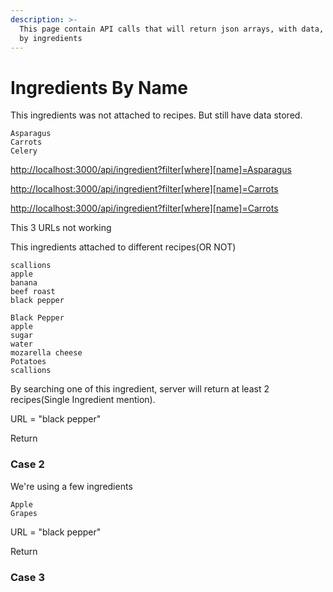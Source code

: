 ```yaml
---
description: >-
  This page contain API calls that will return json arrays, with data, filtered
  by ingredients
---
```


# Ingredients By Name

This ingredients was not attached to recipes. But still have data stored.

```text
Asparagus
Carrots
Celery
```

[http://localhost:3000/api/ingredient?filter\[where\]\[name\]=Asparagus](http://localhost:3000/api/ingredient?filter[where][name]=Asparagus)

 [http://localhost:3000/api/ingredient?filter\[where\]\[name\]=Carrots](http://localhost:3000/api/ingredient?filter[where][name]=Carrots) 

[http://localhost:3000/api/ingredient?filter\[where\]\[name\]=Carrots](http://localhost:3000/api/ingredient?filter[where][name]=Celery) 

This 3 URLs not working

This ingredients attached to different recipes\(OR NOT\)

```text
scallions
apple
banana
beef roast
black pepper
```

```text
Black Pepper
apple
sugar
water
mozarella cheese
Potatoes
scallions
```

By searching one of this ingredient, server will return at least 2 recipes\(Single Ingredient mention\).

URL = "black pepper"

Return



### Case 2

We're using a few ingredients

```text
Apple
Grapes
```

URL = "black pepper"

Return



### Case 3





